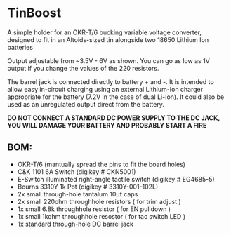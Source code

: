 TinBoost
========

A simple holder for an OKR-T/6 bucking variable voltage converter, designed to fit in an Altoids-sized tin alongside two 18650 Lithium Ion batteries

Output adjustable from ~3.5V - 6V as shown.   You can go as low as 1V output if you change the values of the 220 resistors.

The barrel jack is connected directly to battery + and -.  It is intended to allow easy in-circuit charging using an external Lithium-Ion charger appropriate for the battery (7.2V in the case of dual Li-Ion).  It could also be used as an unregulated output direct from the battery.  

**DO NOT CONNECT A STANDARD DC POWER SUPPLY TO THE DC JACK, YOU WILL DAMAGE YOUR BATTERY AND PROBABLY START A FIRE**


## BOM:
* OKR-T/6 (mantually spread the pins to fit the board holes)
* C&K 1101 6A Switch (digikey # CKN5001)
* E-Switch illuminated right-angle tactile switch (digikey # EG4685-5)
* Bourns 3310Y 1k Pot (digikey # 3310Y-001-102L)
* 2x small through-hole tantalum 10uf caps
* 2x small 220ohm throughhole resistors ( for trim adjust )
* 1x small 6.8k throughhole resistor ( for EN pulldown )
* 1x small 1kohm throughhole resostor ( for tac switch LED )
* 1x standard through-hole DC barrel jack
